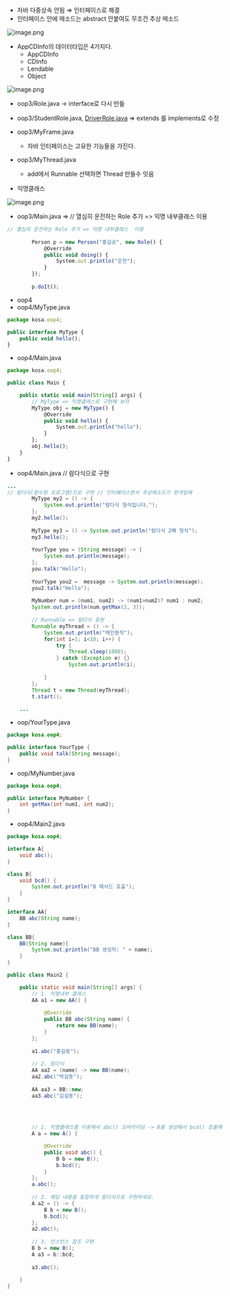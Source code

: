 - 자바 다중상속 안됨 ⇒ 인터페이스로 해결
- 인터페이스 안에 메소드는 abstract 안붙여도 무조건 추상 메소드

![image.png](attachment:63e2cef9-fde9-4dd3-b384-fb1ac69aabc2:image.png)

- AppCDInfo의 데이터타입은 4가지다.
    - AppCDInfo
    - CDInfo
    - Lendable
    - Object

![image.png](attachment:5dd3fb6d-627a-439d-bd3f-b92305f1f0cf:image.png)

- oop3/Role.java → interface로 다시 만듦
- oop3/StudentRole.java, [DriverRole.java](http://DriverRole.java) ⇒ extends 를 implements로 수정

- oop3/MyFrame.java
    - 자바 인터페이스는 고유한 기능들을 가진다.
- oop3/MyThread.java
    - add에서 Runnable 선택하면 Thread 만들수 잇음

- 익명클래스

![image.png](attachment:4ae2c560-ade2-463b-af47-8e738430958d:image.png)

- oop3/Main.java ⇒ // 열심히 운전하는 Role 추가 => 익명 내부클래스  이용

```jsx
// 열심히 운전하는 Role 추가 => 익명 내부클래스  이용
		
		Person p = new Person("홍길공", new Role() {
			@Override
			public void doing() {
				System.out.println("운전");
			}
		});
		
		p.doIt();
```

- oop4
- oop4/MyType.java

```jsx
package kosa.oop4;

public interface MyType {
	public void hello();
}
```

- oop4/Main.java

```jsx
package kosa.oop4;

public class Main {

	public static void main(String[] args) {
		// MyType => 익명클래스로 구현해 보자
		MyType obj = new MyType() {
			@Override
			public void hello() {
				System.out.println("hello");
			}
		};
		obj.hello();
	}
}
```

- oop4/Main.java // 람다식으로 구현

```java
...
// 람다식(함수형 프로그램)으로 구현 // 인터페이스면서 추상메소드가 한개일떄
		MyType my2 = () -> {
			System.out.println("람다식 형식입니다.");
		};
		my2.hello();
		
		MyType my3 = () -> System.out.println("람다식 2째 형식");
		my3.hello();
		
		YourType you = (String message) -> {
			System.out.println(message);
		};
		you.talk("Hello");
		
		YourType you2 =  message -> System.out.println(message);
		you2.talk("Hello");
		
		MyNumber num = (num1, num2) -> (num1>num2)? num1 : num2;
		System.out.println(num.getMax(2, 3));
		
		// Runnable => 람다식 표현 
		Runnable myThread = () -> {
			System.out.println("메인동작");
			for(int i=1; i<10; i++) {
				try {
					Thread.sleep(1000);
				} catch (Exception e) {}
					System.out.println(i);
				
			}
		};
		Thread t = new Thread(myThread);
		t.start();
		
	...
```

- oop/YourType.java

```java
package kosa.oop4;

public interface YourType {
	public void talk(String message);
}
```

- oop/MyNumber.java

```java
package kosa.oop4;

public interface MyNumber {
	int getMax(int num1, int num2);
}
```

- oop4/Main2.java

```java
package kosa.oop4;

interface A{
	void abc();
}

class B{
	void bcd() {
		System.out.println("B 메서드 호출");
	}
}

interface AA{
	BB abc(String name);
}

class BB{
	BB(String name){
		System.out.println("BB 생성자: " + name);
	}
}

public class Main2 {

	public static void main(String[] args) {
		// 1. 익명내부 클래스
		AA a1 = new AA() {
			
			@Override
			public BB abc(String name) {
				return new BB(name);
			}
		};
		
		a1.abc("홍길동");
		
		// 2. 람다식
		AA aa2 = (name) -> new BB(name);
		aa2.abc("박길동");
		
		AA aa3 = BB::new;
		aa3.abc("김길동");

		
		
		
		// 1. 익명클래스를 이용해서 abc() 오버라이딩 -> B를 생성해서 bcd() 호출해 보세요.
		A a = new A() {

			@Override
			public void abc() {
				B b = new B();
				b.bcd();
			}
		};
		a.abc();
		
		// 2. 해당 내용을 동일하게 람다식으로 구현하세요.
		A a2 = () -> {
			B b = new B();
			b.bcd();
		};
		a2.abc();
		
		// 3. 인스턴스 참조 구현
		B b = new B();
		A a3 = b::bcd;
		
		a3.abc();
		
	}
}
```
